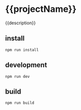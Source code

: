 # {{projectName}}


{{description}}

## install

```
npm run install
```

## development


```
npm run dev
```

## build

```
npm run build
```

